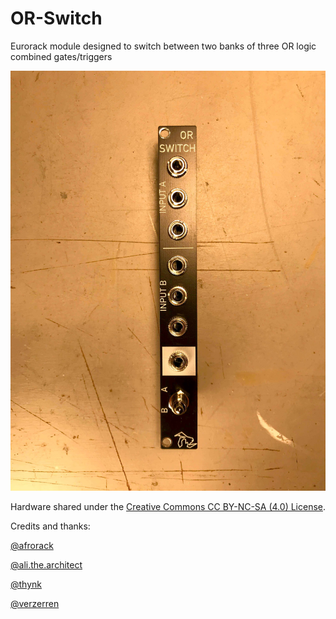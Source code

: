 # OR-Switch
Eurorack module designed to switch between two banks of three OR logic combined gates/triggers

![photo of module](https://github.com/NorthCoastModularCollective/OR-Switch/blob/master/media/photo.jpg)

Hardware shared under the [Creative Commons CC BY-NC-SA (4.0) License](https://creativecommons.org/licenses/by-nc-sa/4.0/). 

Credits and thanks:

[@afrorack](https://www.instagram.com/afrorack/)

[@ali.the.architect](https://www.instagram.com/ali.the.architect/)

[@thynk](https://www.instagram.com/thynk/)

[@verzerren](https://www.instagram.com/verzerren/)
